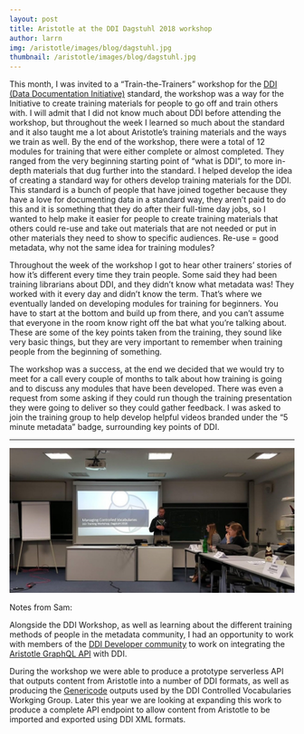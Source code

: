 ```yaml
---
layout: post
title: Aristotle at the DDI Dagstuhl 2018 workshop
author: larrn
img: /aristotle/images/blog/dagstuhl.jpg
thumbnail: /aristotle/images/blog/dagstuhl.jpg
---
```


This month, I was invited to a “Train-the-Trainers” workshop for the [DDI (Data Documentation Initiative)](https://www.ddialliance.org/) standard, the workshop was a way for the Initiative to create training materials for people to go off and train others with. I will admit that I did not know much about DDI before attending the workshop, but throughout the week I learned so much about the standard and it also taught me a lot about Aristotle’s training materials and the ways we train as well. By the end of the workshop, there were a total of 12 modules for training that were either complete or almost completed. They ranged from the very beginning starting point of “what is DDI”, to more in-depth materials that dug further into the standard. I helped develop the idea of creating a standard way for others develop training materials for the DDI. This standard is a bunch of people that have joined together because they have a love for documenting data in a standard way, they aren’t paid to do this and it is something that they do after their full-time day jobs, so I wanted to help make it easier for people to create training materials that others could re-use and take out materials that are not needed or put in other materials they need to show to specific audiences. Re-use = good metadata, why not the same idea for training modules?

Throughout the week of the workshop I got to hear other trainers’ stories of how it’s different every time they train people. Some said they had been training librarians about DDI, and they didn’t know what metadata was! They worked with it every day and didn’t know the term. That’s where we eventually landed on developing modules for training for beginners. You have to start at the bottom and build up from there, and you can’t assume that everyone in the room know right off the bat what you’re talking about. These are some of the key points taken from the training, they sound like very basic things, but they are very important to remember when training people from the beginning of something.

The workshop was a success, at the end we decided that we would try to meet for a call every couple of months to talk about how training is going and to discuss any modules that have been developed. There was even a request from some asking if they could run though the training presentation they were going to deliver so they could gather feedback. I was asked to join the training group to help develop helpful videos branded under the “5 minute metadata” badge, surrounding key points of DDI.

----

![](/aristotle/images/blog/42638807_748688798803386_6050827686987694080_o.jpg)

Notes from Sam:

Alongside the DDI Workshop, as well as learning about the different training methods of people in the metadata community, I had an opportunity to work with members of the [DDI Developer community](https://www.ddialliance.org/community/working-groups) to work on integrating the [Aristotle GraphQL API](/blog/2018/05/introducing-aristotle-2-0-and-other-new-features.html) with DDI.

During the workshop we were able to produce a prototype serverless API that outputs content from Aristotle into a number of DDI formats, as well as producing the [Genericode](http://docs.oasis-open.org/codelist/cs-genericode-1.0/doc/oasis-code-list-representation-genericode.html) outputs used by the DDI Controlled Vocabularies Workging Group. Later this year we are looking at expanding this work to produce a complete API endpoint to allow content from Aristotle to be imported and exported using DDI XML formats.
